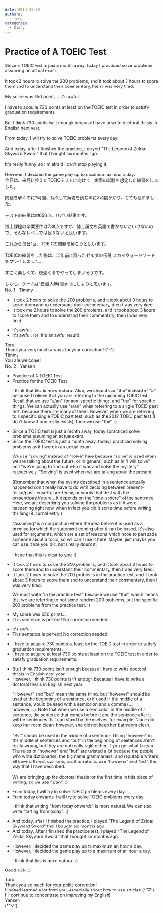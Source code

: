 ```yaml
---
date: 2014-12-28
authors:
  - toru
categories:
  - Diary
---
```


<h1 id="subject_show">Practice of A TOEIC Test</h1>
<div class="date" hidden>Dec 28, 2014 23:50</div>
<div id="post"><div id="body_show_ori">
Since a TOEIC test is just a month away, today I practiced solve problems assuming an actual exam.<br/><br/>It took 2 hours to solve the 200 problems, and it took about 3 hours to score them and to understand their commentary, then I was very tired.<br/><br/>My score was 650 points... it's awful.<br/><br/>I have to acquire 730 points at least on the TOEIC test in order to satisfy graduation requirements.<br/><br/>But I think 730 points isn't enough because I have to write doctoral thesis in English next year.<br/><br/>From today, I will try to solve TOEIC problems every day.<br/><br/>And today, after I finished the practice, I played "The Legend of Zelda: Skyward Sword" that I bought six months ago.<br/><br/>It's really funny, so I'm afraid I can't stop playing it.<br/><br/>However, I decided the game play up to maximum an hour a day.
</div></div>

<!-- more -->

<div id="post_ja"><div id="body_show_mo">
今日は、来月に控えたTOEICテストに向けて、実際の試験を想定した練習をしました。<br/><br/>問題を解くのに2時間、採点して解説を読むのに3時間かかり、とても疲れました。<br/><br/>テストの結果は約650点。ひどい結果です。<br/><br/>博士課程の卒業要件は730点ですが、博士論文を英語で書かないといけないので、そんなレベルでは足りないと思います。<br/><br/>これから毎日1回、TOEICの問題を解こうと思います。<br/><br/>TOEICの練習をした後は、半年前に買ったゼルダの伝説 スカイウォードソードをプレイしました。<br/><br/>すごく楽しくて、夜遅くまでやってしまいそうです。<br/><br/>しかし、ゲームは1日最大1時間までにしようと思います。
</div></div>
<div id="block"><div class="first_name"> No. 1　<span class="just_name">Timmy</span></div><div id="block2">
<ul class="correction_field">
<li class="incorrect">It took 2 hours to solve the 200 problems, and it took about 3 hours to score them and to understand their commentary, then I was very tired.</li>
<li class="corrected correct">
It took <span class="f_blue">me</span> 2 hours to solve the 200 problems, and it took about 3 hours to score them and to understand their commentary, then I was very tired.
</li>
</ul>
<ul class="correction_field">
<li class="incorrect">it's awful.</li>
<li class="corrected correct">
it's awful. (or: It's an awful result)
</li>
</ul>
</div><div class="name"><span class="just_name">Toru</span><br>
Thank you very much always for your correction! (^-^)
</div>
<div class="name"><span class="just_name">Timmy</span><br>
You are welcome!
</div>
</div>
<div id="block"><div class="first_name"> No. 2　<span class="just_name">Yansen</span></div><div id="block2">
<ul class="correction_field">
<li class="incorrect">Practice of A TOEIC Test</li>
<li class="corrected correct">
Practice <span class="f_blue">for the</span> TOEIC Test
<p class="correction_comment">I think that this is more natural. Also, we should use "the" instead of "a" because I believe that you are referring to the upcoming TOEIC test. Recall that we use "a/an" for non-specific things, and "the" for specific things. We can actually use "a/an" when referring to a single TOEIC past test, because there are many of them. However, when we are referring to a specific single TOEIC past test, such as the 2012 TOEIC past test (I don't know if one really exists), then we use "the". :)</p>
</li>
</ul>
<ul class="correction_field">
<li class="incorrect">Since a TOEIC test is just a month away, today I practiced solve problems assuming an actual exam.</li>
<li class="corrected correct">
Since <span class="f_blue">the</span> TOEIC test is just a month away, today I practiced solv<span class="f_blue">ing</span> problems <span class="f_blue">as if I were in </span>an actual exam.
<p class="correction_comment">We use "solving" instead of "solve" here because "solve" is used when we are talking about the future, or in general, such as in "I will solve" and "we're going to find out who it was and solve the mystery" respectively. "Solving" is used when we are talking about the present.<br/><br/>(Remember that when the events described in a sentence actually happened don't really have to do with deciding between present-tense/past-tense/future-tense, or words that deal with the present/past/future... it depends on the "time-sphere" of the sentence.<br/>Here, we are describing you solving the problems as if it were happening right now, when in fact you did it some time before writing the lang-8 journal entry.)<br/><br/>"Assuming" is a conjunction where the idea before it is used as a premise for which the statement coming after it can be based. It's also used for arguments, which are a set of reasons which hope to persuade someone about a topic, so we can't use it here. Maybe, just maybe you can use it like you did, but I really doubt it.<br/><br/>I hope that this is clear to you. :)</p>
</li>
</ul>
<ul class="correction_field">
<li class="incorrect">It took 2 hours to solve the 200 problems, and it took about 3 hours to score them and to understand their commentary, then I was very tired.</li>
<li class="corrected correct">
It took 2 hours to solve the 200 problems <span class="f_blue">in the practice test</span>, and it took about 3 hours to score them and to understand their commentary, then I was very tired.
<p class="correction_comment">We must write "in the practice test" because we use "the", which means that we are referring to not some random 200 problems, but the specific 200 problems from the practice test. :)</p>
</li>
</ul>
<ul class="correction_field">
<li class="incorrect">My score was 650 points...</li>
<li class="corrected perfect">This sentence is perfect! No correction needed!</li>
</ul>
<ul class="correction_field">
<li class="incorrect">it's awful.</li>
<li class="corrected perfect">This sentence is perfect! No correction needed!</li>
</ul>
<ul class="correction_field">
<li class="incorrect">I have to acquire 730 points at least on the TOEIC test in order to satisfy graduation requirements.</li>
<li class="corrected correct">
I have to acquire <span class="f_blue">at least</span> 730 points <span class="sline">at least</span> on the TOEIC test in order to satisfy graduation requirements.
</li>
</ul>
<ul class="correction_field">
<li class="incorrect">But I think 730 points isn't enough because I have to write doctoral thesis in English next year.</li>
<li class="corrected correct">
<span class="f_blue">However,</span> I think 730 points isn't enough because I have to write <span class="f_blue">a</span> doctoral thesis in English next year.
<p class="correction_comment">"However" and "but" mean the same thing, but "however" should be used at the beginning of a sentence, or if used in the middle of a sentence, would be used with a semicolon and a comma (...; however,...). Note that when we use a semicolon in the middle of a sentence, the sentence that comes before it and the sentence after it will be sentences that can stand by themselves, for example, "Jane did keep her room clean; however, she did not keep her bathroom clean.<br/><br/>"But" should be used in the middle of a sentence. Using "however" in the middle of sentences and "but" in the beginning of sentences aren't really wrong, but they are not really right either, if you get what I mean. The rules of "however" and "but" are twisted a lot because the people who write dictionaries, the big name grammarians, and reputable writers all have different opinions, but it is safer to use "however" and "but" the way that I have described.<br/><br/>We are bringing up the doctoral thesis for the first time in this piece of writing, so we use "a/an". :)</p>
</li>
</ul>
<ul class="correction_field">
<li class="incorrect">From today, I will try to solve TOEIC problems every day.</li>
<li class="corrected correct">
From today <span class="f_blue">onwards</span>, I will try to solve TOEIC problems every day.
<p class="correction_comment">I think that writing "from today onwards" is more natural. We can also write "tarting from today". :)</p>
</li>
</ul>
<ul class="correction_field">
<li class="incorrect">And today, after I finished the practice, I played "The Legend of Zelda: Skyward Sword" that I bought six months ago.</li>
<li class="corrected correct">
<span class="sline">And today,</span> <span class="f_red">A</span>fter I finished the practice <span class="f_blue">test</span>, I played "The Legend of Zelda: Skyward Sword" that I bought six months ago.
</li>
</ul>
<ul class="correction_field">
<li class="incorrect">However, I decided the game play up to maximum an hour a day.</li>
<li class="corrected correct">
However, I decided the game play up to <span class="f_blue">a</span> maximum <span class="f_blue">of</span> an hour a day.
<p class="correction_comment">I think that this is more natural. :)</p>
</li>
</ul>
<p class="comment_small">
 Good luck! :)
</p>

</div><div class="name"><span class="just_name">Toru</span><br>
Thank you so much for your polite correction! <br/>I indeed learned a lot from you, especially about how to use articles.(*'▽')<br/>I'll continue to concentrate on improving my English!
</div>
<div class="name"><span class="just_name">Yansen</span><br>
(*'▽')
</div>
</div>
